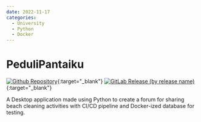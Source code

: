 ```yaml
---
date: 2022-11-17
categories:
  - University
  - Python
  - Docker
---
```


# PeduliPantaiku

[![Github Repository](https://img.shields.io/badge/repository-gray?style=for-the-badge&logo=github)](https://gitlab.informatika.org/TubesForLyfe/if2250-2022-k03-04-pedulipantaiku){:target="\_blank"}
[![GitLab Release (by release name)](https://img.shields.io/gitlab/v/release/TubesForLyfe%2Fif2250-2022-k03-04-pedulipantaiku?gitlab_url=https%3A%2F%2Fgitlab.informatika.org&style=for-the-badge)
](https://gitlab.informatika.org/TubesForLyfe/if2250-2022-k03-04-pedulipantaiku){:target="\_blank"}

A Desktop application made using Python to create a forum for sharing beach cleaning activities with CI/CD pipeline and Docker-ized database for testing.
